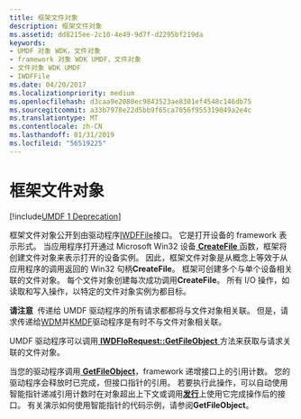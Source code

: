 ```yaml
---
title: 框架文件对象
description: 框架文件对象
ms.assetid: dd8215ee-2c10-4e49-9d7f-d2295bf219da
keywords:
- UMDF 对象 WDK，文件对象
- framework 对象 WDK UMDF，文件对象
- 文件对象 WDK UMDF
- IWDFFile
ms.date: 04/20/2017
ms.localizationpriority: medium
ms.openlocfilehash: d3caa9e2080ec9843523ae8301ef4548c146db75
ms.sourcegitcommit: a33b7978e22d5bb9f65ca7056f955319049a2e4c
ms.translationtype: MT
ms.contentlocale: zh-CN
ms.lasthandoff: 01/31/2019
ms.locfileid: "56519225"
---
```

# <a name="framework-file-object"></a>框架文件对象


[!include[UMDF 1 Deprecation](../umdf-1-deprecation.md)]

框架文件对象公开到由驱动程序[IWDFFile](https://msdn.microsoft.com/library/windows/hardware/ff558912)接口。 它是打开设备的 framework 表示形式。 当应用程序打开通过 Microsoft Win32 设备[ **CreateFile** ](https://msdn.microsoft.com/library/windows/desktop/aa363858)函数，框架将创建文件对象来表示打开的设备实例。 因此，框架文件对象是从概念上等效于从应用程序的调用返回的 Win32 句柄**CreateFile**。 框架可创建多个与单个设备相关联的文件对象。 每个文件对象创建每次成功调用**CreateFile**。 所有 I/O 操作，如读取和写入操作，以特定的文件对象实例为都目标。

**请注意**  传递给 UMDF 驱动程序的所有请求都都将与文件对象相关联。 但是，请求传递给[WDM](https://msdn.microsoft.com/library/windows/hardware/ff565698)并[KMDF](https://msdn.microsoft.com/library/windows/hardware/ff544296)驱动程序是有时不与文件对象相关联。

 

UMDF 驱动程序可以调用[ **IWDFIoRequest::GetFileObject** ](https://msdn.microsoft.com/library/windows/hardware/ff559099)方法来获取与请求关联的文件对象。

当您的驱动程序调用[ **GetFileObject**](https://msdn.microsoft.com/library/windows/hardware/ff559099)，framework 递增接口上的引用计数。 您的驱动程序会释放时已完成，但接口指针的引用。 若要执行此操作，可以自动使用智能指针递减引用计数时在对象超出上下文或调用[**发行**](https://msdn.microsoft.com/library/windows/desktop/ms682317)上使用它完成操作后的接口。 有关演示如何使用智能指针的代码示例，请参阅**GetFileObject**。

 

 





